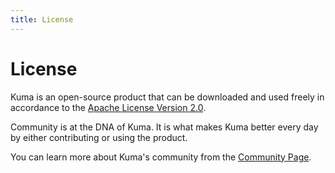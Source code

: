 ```yaml
---
title: License
---
```

# License

Kuma is an open-source product that can be downloaded and used freely in accordance to the [Apache License Version 2.0](https://github.com/kumahq/kuma/blob/master/LICENSE).

Community is at the DNA of Kuma. It is what makes Kuma better every day by either contributing or using the product.

You can learn more about Kuma's community from the [Community Page](/community).
